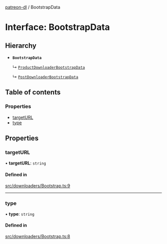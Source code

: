[patreon-dl](../README.md) / BootstrapData

# Interface: BootstrapData

## Hierarchy

- **`BootstrapData`**

  ↳ [`ProductDownloaderBootstrapData`](ProductDownloaderBootstrapData.md)

  ↳ [`PostDownloaderBootstrapData`](PostDownloaderBootstrapData.md)

## Table of contents

### Properties

- [targetURL](BootstrapData.md#targeturl)
- [type](BootstrapData.md#type)

## Properties

### targetURL

• **targetURL**: `string`

#### Defined in

[src/downloaders/Bootstrap.ts:9](https://github.com/patrickkfkan/patreon-dl/blob/2e8088d/src/downloaders/Bootstrap.ts#L9)

___

### type

• **type**: `string`

#### Defined in

[src/downloaders/Bootstrap.ts:8](https://github.com/patrickkfkan/patreon-dl/blob/2e8088d/src/downloaders/Bootstrap.ts#L8)
